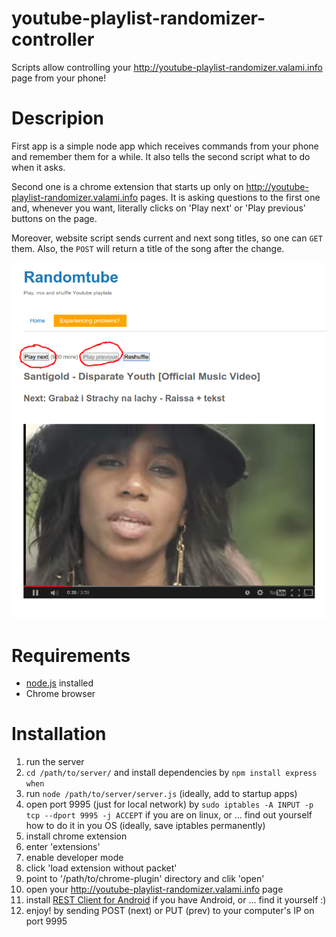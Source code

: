 # youtube-playlist-randomizer-controller
Scripts allow controlling your http://youtube-playlist-randomizer.valami.info page from your phone!

# Descripion
First app is a simple node app which receives commands from your phone and remember them for a while. It also tells the second script what to do when it asks.

Second one is a chrome extension that starts up only on http://youtube-playlist-randomizer.valami.info pages. It is asking questions to the first one and, whenever you want, literally clicks on 'Play next' or 'Play previous' buttons on the page.

Moreover, website script sends current and next song titles, so one can `GET` them. Also, the `POST` will return a title of the song after the change.

![screenshot](screenshot.png)

# Requirements
- [node.js](https://nodejs.org) installed
- Chrome browser

# Installation
1. run the server
  1. `cd /path/to/server/` and install dependencies by `npm install express when`
  2. run `node /path/to/server/server.js` (ideally, add to startup apps)
2. open port 9995 (just for local network) by `sudo iptables -A INPUT -p tcp --dport 9995 -j ACCEPT` if you are on linux, or ... find out yourself how to do it in you OS (ideally, save iptables permanently)
3. install chrome extension
  1. enter 'extensions'
  2. enable developer mode
  3. click 'load extension without packet'
  4. point to '/path/to/chrome-plugin' directory and clik 'open'
4. open your http://youtube-playlist-randomizer.valami.info page
5. install [REST Client for Android](https://play.google.com/store/apps/details?id=com.sourcestream.android.restclient) if you have Android, or ... find it yourself :)
6. enjoy! by sending POST (next) or PUT (prev) to your computer's IP on port 9995